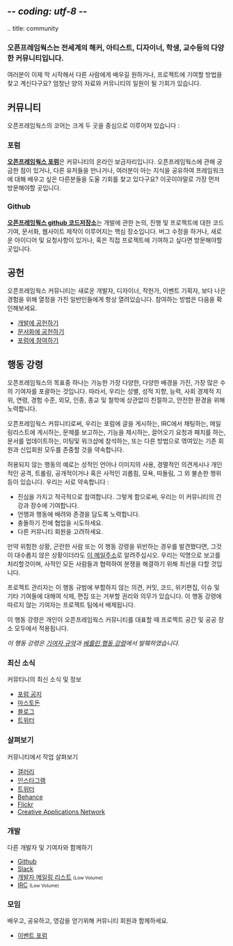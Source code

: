 ## -*- coding: utf-8 -*-
.. title: community

<div class="page-left-medium">

<h3>오픈프레임웍스는 전세계의 해커, 아티스트, 디자이너, 학생, 교수등의 다양한 커뮤니티입니다.</h3>

<p>여러분이 이제 막 시작해서 다른 사람에게 배우길 원하거나, 프로젝트에 기여할 방법을 찾고 계신다구요? 엄청난 양의 자료와 커뮤니티의 일원이 될 기회가 있습니다.</p>

<h2>커뮤니티</h2>
<p>오픈프레임웍스의 코어는 크게 두 곳을 중심으로 이루어져 있습니다 :</p>

<h3>포럼</h3>
<p> <strong><a href="https://forum.openframeworks.cc/">오픈프레임웍스 포럼</a></strong>은 커뮤니티의 온라인 보금자리입니다. 오픈프레임웍스에 관해 궁금한 점이 있거나, 다른 유저들을 만나거나, 여러분이 아는 지식을 공유하여 프레임워크에 대해 배우고 싶은 다른분들을 도울 기회를 찾고 있다구요? 이곳이야말로 가장 먼저 방문해야할 곳입니다.</p>

<h3>Github</h3>
<p><strong><a href="https://github.com/openframeworks/">오픈프레잉뭑스 github 코드저장소</a></strong>는 개발에 관한 논의, 진행 및 프로젝트에 대한 코드 기여, 문서화, 웹사이트 제작이 이루어지는 핵심 장소입니다. 버그 수정을 하거나, 새로운 아이디어 및 요청사항이 있거나, 혹은 직접 프로젝트에 기여하고 싶다면 방문해야할 곳입니다.</p>

<h2>공헌</h2>
<p>오픈프레임웍스 커뮤니티는 새로운 개발자, 디자이너, 작헌가, 이벤트 기획자, 보다 나은 경험을 위해 열정을 가진 일반인들에게 항상 열려있습니다. 참여하는 방법은 다음을 확인해보세요.</p>
<ul>
    <li><a href="https://github.com/openframeworks/openFrameworks">개발에 공헌하기</a></li>
    <li><a href="https://github.com/openframeworks/ofSite">문서화에 공헌하기</a></li>
    <li><a href="https://forum.openframeworks.cc/guidelines">포럼에 참여하기</a></li>
</ul>

<h2>행동 강령</h2>
<p>오픈프레임웍스의 목표중 하나는 가능한 가장 다양한, 다양한 배경을 가진, 가장 많은 수의 기여자를 포괄하는 것입니다. 따라서, 우리는 성별, 성적 지향, 능력, 사회 경제적 지위, 연령, 경험 수준, 외모, 인종, 종교 및 철학에 상관없이 친절하고, 안전한 환경을 위해 노력합니다. </p>

<p>오픈프레임웍스 커뮤니티로써, 우리는 포럼에 글을 게시하는, IRC에서 채팅하는, 메일링리스트에 게시하는, 문제를 보고하는, 기능을 제시하는, 끌어오기 요청과 패치를 하는, 문서를 업데이트하는, 미팅및 워크샵에 참석하는, 또는 다른 방법으로 엮여있는 기존 회원과 신입회원 모두를 존중할 것을 약속합니다.</p>

<p>허용되지 않는 행동의 예로는 성적인 언어나 이미지의 사용, 경멸적인 의견게시나 개인적인 공격, 트롤링, 공개적이거나 혹은 사적인 괴롭힘, 모욕, 따돌림, 그 외 불손한 행위등이 있습니다. 우리는 서로 약속합니다 :</p>

<ul>
<li>진심을 가지고 적극적으로 참여합니다. 그렇게 함으로써, 우리는 이 커뮤니티의 건강과 장수에 기여합니다.</li>
<li>언행과 행동에 배려와 존경을 담도록 노력합니다.</li>
<li>충돌하기 전에 협업을 시도하세요.</li>
<li>다른 커뮤니티 회원을 고려하세요.</li>
</ul>

<p>만약 위험한 상황, 곤란한 사람 또는 이 행동 강령을 위반하는 경우를 발견했다면, 그것이 대수롭지 않은 상황이더라도 <a href="mailto:of@openframeworks.cc">이 메일주소</a>로 알려주십시오. 우리는 익명으로 보고를 처리할것이며, 사적인 모든 사람들과 협력하여 분쟁을 해결하기 위해 최선을 다할 것입니다.</p>

<p>프로젝트 관리자는 이 행동 규범에 부합하지 않는 의견, 커밋, 코드, 위키편집, 이슈 및 기타 기여들에 대해여 삭제, 편집 또는 거부할 권리와 의무가 있습니다. 이 행동 강령에 따르지 않는 기여자는 프로젝트 팀에서 배제됩니다.</p>

<p>이 행동 강령은 개인이 오픈프레임웍스 커뮤니티를 대표할 때 프로젝트 공간 및 공공 장소 모두에서 적용됩니다.</p>

<p><em>이 행동 강령은 <a href="https://contributor-covenant.org" target="blank">기여자 규약</a>과 <a href="https://berlincodeofconduct.org/" target="blank">베를린 행동 강령</a>에서 발췌하였습니다.</em></p>

</div>

<div class="page-right-narrow">
<div class="home-links">

<h3>최신 소식</h3>
<p>커뮤티니의 최신 소식 및 정보</p>
<p>
<ul>
	<li><a href="https://forum.openframeworks.cc/c/announcements">포럼 공지</a></li>
	<li><a href="https://fosstodon.org/@openFrameworks">마스토돈</a></li>
	<li><a href="https://blog.openframeworks.cc/">블로그</a></li>
   	<li><a href="https://twitter.com/openframeworks">트위터</a></li>
</ul>
</p>

<h3>살펴보기</h3>
<p>커뮤니티에서 작업 살펴보기</p>
<p><ul>
    <li><a href="/gallery/">갤러리</a></li>
	<li><a href="https://www.instagram.com/explore/tags/openframeworks/">인스타그램</a></li>
    <li><a href="https://twitter.com/search?f=tweets&vertical=default&q=%23openframeworks">트위터</a></li>
	<li><a href="https://www.behance.net/search?content=projects&sort=published_date&time=all&search=openframeworks">Behance</a></li>
	<li><a href="https://www.flickr.com/groups/openframeworks/">Flickr</a></li>
	<li><a href="https://www.creativeapplications.net/category/openframeworks/">Creative Applications Network</a></li>
</ul></p>

<h3>개발</h3>
<p>다른 개발자 및 기여자와 함께하기</p>
<ul>
    <li><a href="https://github.com/openframeworks">Github</a></li>
	<li><a href="https://ofslack.herokuapp.com">Slack</a></li>
    <li><a href="http://dev.openframeworks.cc/listinfo.cgi/of-dev-openframeworks.cc">개발자 메일링 리스트</a> <span style="font-size:75%">(Low Volume)</span></li>
	<li><a href="https://webchat.freenode.net/?channels=openframeworks">IRC</a> <span style="font-size:75%">(Low Volume)</span></li>
</ul>

<h3>모임</h3>
<p>배우고, 공유하고, 영감을 얻기위해 커뮤니티 회원과 함께하세요.</p>
<ul>
    <li><a href="https://forum.openframeworks.cc/c/events">이벤트 포럼</a></li>
</ul>
</p>
</div>
</div>
